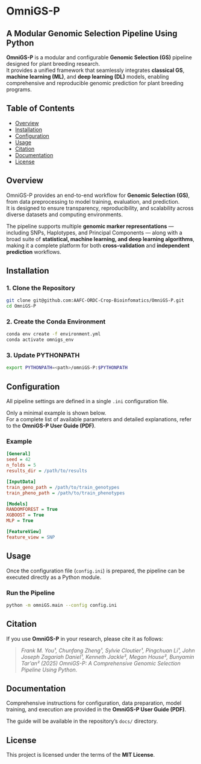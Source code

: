 # OmniGS-P

## A Modular Genomic Selection Pipeline Using Python

**OmniGS-P** is a modular and configurable **Genomic Selection (GS)** pipeline designed for plant breeding research.  
It provides a unified framework that seamlessly integrates **classical GS**, **machine learning (ML)**, and **deep learning (DL)** models, enabling comprehensive and reproducible genomic prediction for plant breeding programs.

## Table of Contents
- [Overview](#overview)
- [Installation](#installation)
- [Configuration](#configuration)
- [Usage](#usage)
- [Citation](#citation)
- [Documentation](#documentation)
- [License](#license)

## Overview

OmniGS-P provides an end-to-end workflow for **Genomic Selection (GS)**, from data preprocessing to model training, evaluation, and prediction.  
It is designed to ensure transparency, reproducibility, and scalability across diverse datasets and computing environments.

The pipeline supports multiple **genomic marker representations** — including SNPs, Haplotypes, and Principal Components — along with a broad suite of **statistical, machine learning, and deep learning algorithms**, making it a complete platform for both **cross-validation** and **independent prediction** workflows.

## Installation

### 1. Clone the Repository
```bash
git clone git@github.com:AAFC-ORDC-Crop-Bioinfomatics/OmniGS-P.git
cd OmniGS-P
```
### 2. Create the Conda Environment
```bash
conda env create -f environment.yml
conda activate omnigs_env
```
### 3. Update PYTHONPATH
```bash
export PYTHONPATH=<path>/omniGS-P:$PYTHONPATH
```
## Configuration

All pipeline settings are defined in a single `.ini` configuration file. 

Only a minimal example is shown below.  
For a complete list of available parameters and detailed explanations, refer to the **OmniGS-P User Guide (PDF)**.

### Example

```ini
[General]
seed = 42
n_folds = 5
results_dir = /path/to/results

[InputData]
train_geno_path = /path/to/train_genotypes
train_pheno_path = /path/to/train_phenotypes

[Models]
RANDOMFOREST = True
XGBOOST = True
MLP = True

[FeatureView]
feature_view = SNP
```
## Usage

Once the configuration file (`config.ini`) is prepared, the pipeline can be executed directly as a Python module.

### Run the Pipeline

```bash
python -m omniGS.main --config config.ini
```

## Citation

If you use **OmniGS-P** in your research, please cite it as follows:
> *Frank M. You¹, Chunfang Zheng¹, Sylvie Cloutier¹, Pingchuan Li¹, John Joseph Zagariah Daniel¹, Kenneth Jackle², Megan House², Bunyamin Tar’an² (2025)  OmniGS-P: A Comprehensive Genomic Selection Pipeline Using Python.*  

## Documentation

Comprehensive instructions for configuration, data preparation, model training, and execution are provided in the **OmniGS-P User Guide (PDF)**.

The guide will be available in the repository’s `docs/` directory.

## License

This project is licensed under the terms of the **MIT License**.